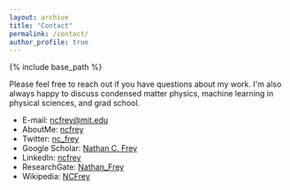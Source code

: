 ```yaml
---
layout: archive
title: "Contact"
permalink: /contact/
author_profile: true
---
```


{% include base_path %}


Please feel free to reach out if you have questions about my work. I'm also always happy to discuss condensed matter physics, machine learning in physical sciences, and grad school.

* E-mail: ncfrey@mit.edu
* AboutMe: [ncfrey](https://about.me/ncfrey)
* Twitter: [nc_frey](http://twitter.com/nc_frey)
* Google Scholar: [Nathan C. Frey](https://scholar.google.com/citations?user=IMUja60AAAAJ)
* LinkedIn: [ncfrey](https://www.linkedin.com/in/ncfrey/)
* ResearchGate: [Nathan_Frey](https://www.researchgate.net/profile/Nathan_Frey)
* Wikipedia: [NCFrey](http://en.wikipedia.org/wiki/User:NCFrey)

